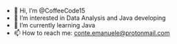 - 👋 Hi, I’m @CoffeeCode15
- 👀 I’m interested in Data Analysis and Java developing
- 🌱 I’m currently learning Java
- 📫 How to reach me: conte.emanuele@protonmail.com